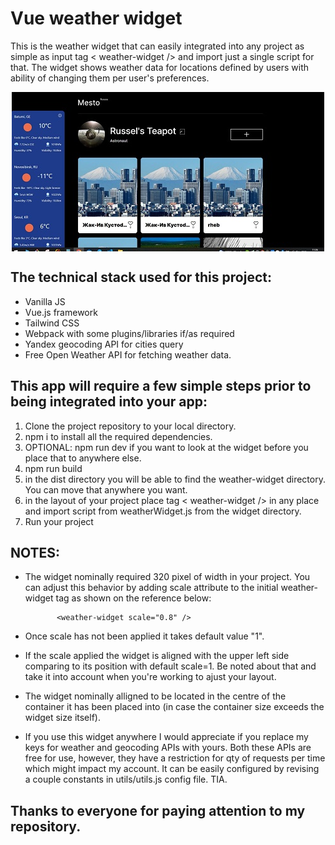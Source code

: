 # Vue weather widget

This is the weather widget that can easily integrated into any project as simple as input tag < weather-widget /> and import just a single script for that. The widget shows weather data for locations defined by users with ability of changing them per user's preferences.

<div style="width: 100%; display:flex; justify-content: center"><img src="./src/img/intro_screenshot.jpg"></div>

## The technical stack used for this project:

- Vanilla JS
- Vue.js framework
- Tailwind CSS
- Webpack with some plugins/libraries if/as required
- Yandex geocoding API for cities query
- Free Open Weather API for fetching weather data.

## This app will require a few simple steps prior to being integrated into your app:

1. Clone the project repository to your local directory.
2. npm i to install all the required dependencies.
3. OPTIONAL: npm run dev if you want to look at the widget before you place that to anywhere else.
4. npm run build
5. in the dist directory you will be able to find the weather-widget directory. You can move that anywhere you want.
6. in the layout of your project place tag < weather-widget /> in any place and import script from weatherWidget.js from the widget directory.
7. Run your project

## NOTES:

- The widget nominally required 320 pixel of width in your project. You can adjust this behavior by adding scale attribute to the initial weather-widget tag as shown on the reference below:

             <weather-widget scale="0.8" />

- Once scale has not been applied it takes default value "1".
- If the scale applied the widget is aligned with the upper left side comparing to its position with default scale=1. Be noted about that and take it into account when you're working to ajust your layout.
- The widget nominally alligned to be located in the centre of the container it has been placed into (in case the container size exceeds the widget size itself).
- If you use this widget anywhere I would appreciate if you replace my keys for weather and geocoding APIs with yours. Both these APIs are free for use, however, they have a restriction for qty of requests per time which might impact my account. It can be easily configured by revising a couple constants in utils/utils.js config file. TIA.

## Thanks to everyone for paying attention to my repository.
